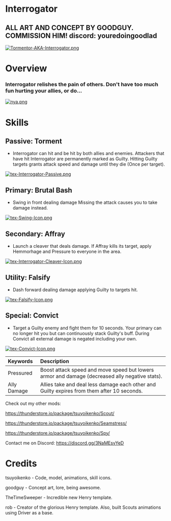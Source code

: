 # Interrogator

## ALL ART AND CONCEPT BY GOODGUY. COMMISSION HIM! discord: youredoingoodlad
[![Tormentor-AKA-Interrogator.png](https://i.postimg.cc/MH1VQXPf/Tormentor-AKA-Interrogator.png)](https://postimg.cc/dZthMQKJ)

# Overview

### Interrogator relishes the pain of others. Don't have too much fun hurting your allies, or do...

[![nya.png](https://i.postimg.cc/NFNDMK58/nya.png)](https://postimg.cc/FkL3Csb1)

# Skills

## Passive: **Torment**

- Interrogator can hit and be hit by both allies and enemies. Attackers that have hit Interrogator are permanently marked as Guilty. Hitting Guilty targets grants attack speed and damage until they die (Once per target).
                
[![tex-Interrogator-Passive.png](https://i.postimg.cc/NFn71WYZ/tex-Interrogator-Passive.png)](https://postimg.cc/BPxK37jC)

## Primary: **Brutal Bash**

- Swing in front dealing damage Missing the attack causes you to take damage instead.
 
[![tex-Swing-Icon.png](https://i.postimg.cc/7hhnJxvg/tex-Swing-Icon.png)](https://postimg.cc/ctqnVGLH)

## Secondary: **Affray**

- Launch a cleaver that deals damage. If Affray kills its target, apply Hemmorhage and Pressure to everyone in the area.

[![tex-Interrogator-Cleaver-Icon.png](https://i.postimg.cc/VsZRQbM4/tex-Interrogator-Cleaver-Icon.png)](https://postimg.cc/0rmm7jVJ)

## Utility: **Falsify**

- Dash forward dealing damage applying Guilty to targets hit.

[![tex-Falsify-Icon.png](https://i.postimg.cc/4dB13Y0f/tex-Falsify-Icon.png)](https://postimg.cc/1nVFC3P2)

## Special: **Convict**

- Target a Guilty enemy and fight them for 10 seconds. Your primary can no longer hit you but can continuously stack Guilty's buff. During Convict all external damage is negated including your own.

[![tex-Convict-Icon.png](https://i.postimg.cc/Jn1qmNPY/tex-Convict-Icon.png)](https://postimg.cc/SXv8fM0c)

| Keywords | Description|
| :------- |:---- |
| Pressured |Boost attack speed and move speed but lowers armor and damage (decreased ally negative stats). |
| Ally Damage | Allies take and deal less damage each other and Guilty expires from them after 10 seconds. |

Check out my other mods:

https://thunderstore.io/package/tsuyoikenko/Scout/

https://thunderstore.io/package/tsuyoikenko/Seamstress/

https://thunderstore.io/package/tsuyoikenko/Spy/

Contact me on Discord: https://discord.gg/3NaMEsvYeD

# Credits

tsuyoikenko - Code, model, animations, skill icons.

goodguy - Concept art, lore, being awesome.

TheTimeSweeper - Incredible new Henry template.

rob - Creator of the glorious Henry template. Also, built Scouts animations using Driver as a base.